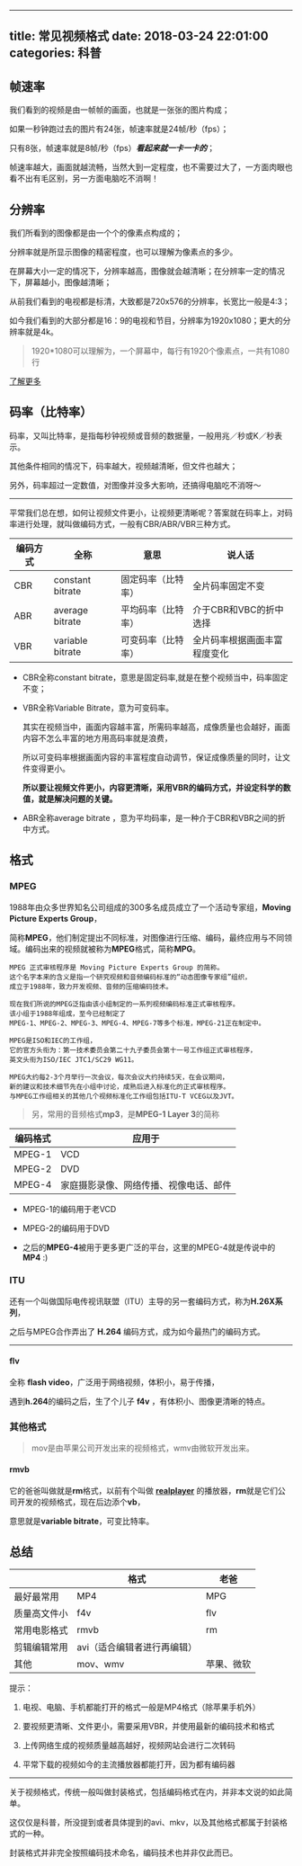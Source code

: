 ---
title: 常见视频格式
date: 2018-03-24 22:01:00
categories: 科普
------

## 帧速率

我们看到的视频是由一帧帧的画面，也就是一张张的图片构成；

如果一秒钟跑过去的图片有24张，帧速率就是24帧/秒（fps）；

只有8张，帧速率就是8帧/秒（fps）***看起来就一卡一卡的***；

帧速率越大，画面就越流畅，当然大到一定程度，也不需要过大了，一方面肉眼也看不出有毛区别，另一方面电脑吃不消啊！

## 分辨率

我们所看到的图像都是由一个个的像素点构成的；

分辨率就是所显示图像的精密程度，也可以理解为像素点的多少。

在屏幕大小一定的情况下，分辨率越高，图像就会越清晰；在分辨率一定的情况下，屏幕越小，图像越清晰；

从前我们看到的电视都是标清，大致都是720x576的分辨率，长宽比一般是4:3；

如今我们看到的大部分都是16：9的电视和节目，分辨率为1920x1080；更大的分辨率就是4k。 

> 1920*1080可以理解为，一个屏幕中，每行有1920个像素点，一共有1080行

[了解更多](https://www.jianshu.com/p/c3387bcc4f6e)

## 码率（比特率）

码率，又叫比特率，是指每秒钟视频或音频的数据量，一般用兆／秒或K／秒表示。

其他条件相同的情况下，码率越大，视频越清晰，但文件也越大；

另外，码率超过一定数值，对图像并没多大影响，还搞得电脑吃不消呀～

***

平常我们总在想，如何让视频文件更小，让视频更清晰呢？答案就在码率上，对码率进行处理，就叫做编码方式，一般有CBR/ABR/VBR三种方式。

| 编码方式 | 全称             | 意思               | 说人话                       |
| -------- | ---------------- | ------------------ | ---------------------------- |
| CBR      | constant bitrate | 固定码率（比特率） | 全片码率固定不变             |
| ABR      | average bitrate  | 平均码率（比特率） | 介于CBR和VBC的折中选择       |
| VBR      | variable bitrate | 可变码率（比特率） | 全片码率根据画面丰富程度变化 |

- CBR全称constant bitrate，意思是固定码率,就是在整个视频当中，码率固定不变；

- VBR全称Variable Bitrate，意为可变码率。

  其实在视频当中，画面内容越丰富，所需码率越高，成像质量也会越好，画面内容不怎么丰富的地方用高码率就是浪费，

  所以可变码率根据画面内容的丰富程度自动调节，保证成像质量的同时，让文件变得更小。

  **所以要让视频文件更小，内容更清晰，采用VBR的编码方式，并设定科学的数值，就是解决问题的关键。**

- ABR全称average bitrate ，意为平均码率，是一种介于CBR和VBR之间的折中方式。

## 格式

### MPEG

1988年由众多世界知名公司组成的300多名成员成立了一个活动专家组，**Moving Picture Experts Group**，

简称**MPEG**，他们制定提出不同标准，对图像进行压缩、编码，最终应用与不同领域。编码出来的视频就被称为**MPEG**格式，简称**MPG**。

```
MPEG 正式审核程序是 Moving Picture Experts Group 的简称。
这个名字本来的含义是指一个研究视频和音频编码标准的“动态图像专家组”组织，
成立于1988年，致力开发视频、音频的压缩编码技术。

现在我们所说的MPEG泛指由该小组制定的一系列视频编码标准正式审核程序。
该小组于1988年组成，至今已经制定了
MPEG-1、MPEG-2、MPEG-3、MPEG-4、MPEG-7等多个标准，MPEG-21正在制定中。

MPEG是ISO和IEC的工作组，
它的官方头衔为：第一技术委员会第二十九子委员会第十一号工作组正式审核程序，
英文头衔为ISO/IEC JTC1/SC29 WG11。

MPEG大约每2-3个月举行一次会议，每次会议大约持续5天，在会议期间，
新的建议和技术细节先在小组中讨论，成熟后进入标准化的正式审核程序。
与MPEG工作组相关的其他几个视频标准化工作组包括ITU-T VCEG以及JVT。
```

> 另，常用的音频格式**mp3**，是**MPEG-1 Layer 3**的简称

| 编码格式 | 应用于                                 |
| -------- | -------------------------------------- |
| MPEG-1   | VCD                                    |
| MPEG-2   | DVD                                    |
| MPEG-4   | 家庭摄影录像、网络传播、视像电话、邮件 |


- MPEG-1的编码用于老VCD

- MPEG-2的编码用于DVD

- 之后的**MPEG-4**被用于更多更广泛的平台，这里的MPEG-4就是传说中的**MP4**  :)


### ITU

还有一个叫做国际电传视讯联盟（ITU）主导的另一套编码方式，称为**H.26X系列**，

之后与MPEG合作弄出了 **H.264** 编码方式，成为如今最热门的编码方式。

***

#### flv

全称  **flash video**，广泛用于网络视频，体积小，易于传播，

遇到**h.264**的编码之后，生了个儿子 **f4v** ，有体积小、图像更清晰的特点。

### 其他格式

>  mov是由苹果公司开发出来的视频格式，wmv由微软开发出来。

#### rmvb

它的爸爸叫做就是**rm**格式，以前有个叫做 **[realplayer](https://www.google.com/search?q=realplayer&oq=realplayer&aqs=chrome..69i57.265j0j4&sourceid=chrome&ie=UTF-8)** 的播放器，**rm**就是它们公司开发的视频格式，现在后边添个**vb**，

意思就是**variable bitrate**，可变比特率。

## 总结

|              | 格式                        | 老爸       |
| ------------ | --------------------------- | ---------- |
| 最好最常用   | MP4                         | MPG        |
| 质量高文件小 | f4v                         | flv        |
| 常用电影格式 | rmvb                        | rm         |
| 剪辑编辑常用 | avi（适合编辑者进行再编辑） |            |
| 其他         | mov、wmv                    | 苹果、微软 |

提示：

1. 电视、电脑、手机都能打开的格式一般是MP4格式（除苹果手机外）

2. 要视频更清晰、文件更小，需要采用VBR，并使用最新的编码技术和格式

3. 上传网络生成的视频质量越高越好，视频网站会进行二次转码

4. 平常下载的视频如今的主流播放器都能打开，因为都有编码器

***

关于视频格式，传统一般叫做封装格式，包括编码格式在内，并非本文说的如此简单。

这仅仅是科普，所没提到或者具体提到的avi、mkv，以及其他格式都属于封装格式的一种。

封装格式并非完全按照编码技术命名，编码技术也并非仅此而已。